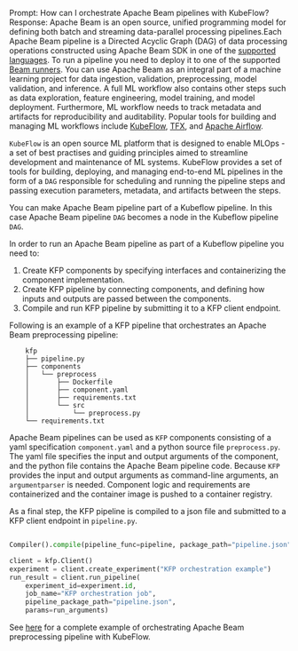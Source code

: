 Prompt:
How can I orchestrate Apache Beam pipelines with KubeFlow?
Response:
Apache Beam is an open source, unified programming model for defining both batch and streaming data-parallel processing pipelines.Each Apache Beam pipeline is a Directed Acyclic Graph (DAG) of data processing operations constructed using Apache Beam SDK in one of the [supported languages](https://beam.apache.org/documentation/sdks/java/).
To run a pipeline you need to deploy it to one of the supported [Beam runners](https://beam.apache.org/documentation/runners/capability-matrix/).
You can use Apache Beam as an integral part of a machine learning project for data ingestion, validation, preprocessing, model validation, and inference. 
A full ML workflow also contains other steps such as data exploration, feature engineering, model training, and model deployment. Furthermore, ML workflow needs to track metadata and artifacts for reproducibility and auditability. Popular tools for building and managing ML workflows include [KubeFlow](https://www.kubeflow.org/), [TFX](https://www.tensorflow.org/tfx), and [Apache Airflow](https://airflow.apache.org/).

 `KubeFlow` is an open source ML platform that is designed to enable MLOps - a set of best practises and guiding principles aimed to streamline development and maintenance of ML systems. KubeFlow provides a set of tools for building, deploying, and managing end-to-end ML pipelines in the form of a `DAG` responsible for scheduling and running the pipeline steps and passing execution parameters, metadata, and artifacts between the steps.

You can make Apache Beam pipeline part of a Kubeflow pipeline. In this case Apache Beam pipeline `DAG` becomes a node in the Kubeflow pipeline `DAG`. 

In order to run an Apache Beam pipeline as part of a Kubeflow pipeline you need to:
1. Create KFP components by specifying interfaces and containerizing the component implementation.
2. Create KFP pipeline by connecting components, and defining how inputs and outputs are passed between the components.
3. Compile and run KFP pipeline by submitting it to a KFP client endpoint.

Following is an example of a KFP pipeline that orchestrates an Apache Beam preprocessing pipeline:
```
    kfp
    ├── pipeline.py
    ├── components
    │   └── preprocess
    │       ├── Dockerfile
    │       ├── component.yaml
    │       ├── requirements.txt
    │       └── src
    │           └── preprocess.py
    └── requirements.txt
```

Apache Beam pipelines can be used as `KFP` components consisting of a yaml specification `component.yaml` and a python source file `preprocess.py`. The yaml file specifies the input and output arguments of the component, and the python file contains the Apache Beam pipeline code.
Because `KFP` provides the input and output arguments as command-line arguments, an `argumentparser` is needed. Component logic and requirements are containerized and the container image is pushed to a container registry. 

As a final step, the KFP pipeline is compiled to a json file and submitted to a KFP client endpoint in `pipeline.py`. 

```python

Compiler().compile(pipeline_func=pipeline, package_path="pipeline.json")

client = kfp.Client()
experiment = client.create_experiment("KFP orchestration example")
run_result = client.run_pipeline(
    experiment_id=experiment.id,
    job_name="KFP orchestration job",
    pipeline_package_path="pipeline.json",
    params=run_arguments)
```
See [here](https://github.com/apache/beam/tree/master/sdks/python/apache_beam/examples/ml-orchestration/kfp) for a complete example of orchestrating Apache Beam preprocessing pipeline with KubeFlow.

